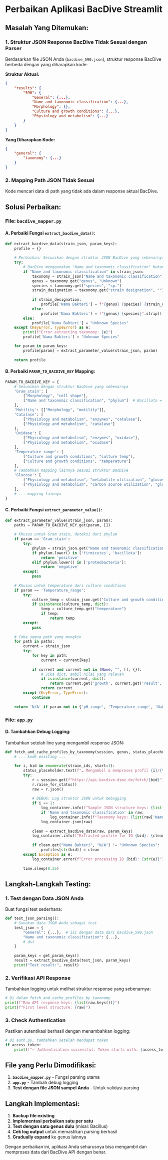 # Perbaikan Aplikasi BacDive Streamlit

## Masalah Yang Ditemukan:

### 1. **Struktur JSON Response BacDive Tidak Sesuai dengan Parser**
Berdasarkan file JSON Anda (`bacdive_590.json`), struktur response BacDive berbeda dengan yang diharapkan kode:

**Struktur Aktual:**
```json
{
    "results": {
        "590": {
            "General": {...},
            "Name and taxonomic classification": {...},
            "Morphology": {},
            "Culture and growth conditions": {...},
            "Physiology and metabolism": {...}
        }
    }
}
```

**Yang Diharapkan Kode:**
```json
{
    "general": {
        "taxonomy": {...}
    }
}
```

### 2. **Mapping Path JSON Tidak Sesuai**
Kode mencari data di path yang tidak ada dalam response aktual BacDive.

## Solusi Perbaikan:

### **File: `bacdive_mapper.py`**

#### A. Perbaiki Fungsi `extract_bacdive_data()`:

```python
def extract_bacdive_data(strain_json, param_keys):
    profile = {}
    
    # Perbaikan: Sesuaikan dengan struktur JSON BacDive yang sebenarnya
    try:
        # BacDive menggunakan "Name and taxonomic classification" bukan "general.taxonomy"
        if "Name and taxonomic classification" in strain_json:
            taxonomy = strain_json["Name and taxonomic classification"]
            genus = taxonomy.get("genus", "Unknown")
            species = taxonomy.get("species", "sp.")
            strain_designation = taxonomy.get("strain designation", "")
            
            if strain_designation:
                profile['Nama Bakteri'] = f"{genus} {species} {strain_designation}".strip()
            else:
                profile['Nama Bakteri'] = f"{genus} {species}".strip()
        else:
            profile['Nama Bakteri'] = "Unknown Species"
    except (KeyError, TypeError) as e:
        print(f"Error extracting taxonomy: {e}")
        profile['Nama Bakteri'] = "Unknown Species"

    for param in param_keys:
        profile[param] = extract_parameter_value(strain_json, param)
    
    return profile
```

#### B. Perbaiki `PARAM_TO_BACDIVE_KEY` Mapping:

```python
PARAM_TO_BACDIVE_KEY = {
    # Sesuaikan dengan struktur BacDive yang sebenarnya
    'Gram_stain': [
        ["Morphology", "cell shape"], 
        ["Name and taxonomic classification", "phylum"]  # Bacillota = Gram positive
    ],
    'Motility': [["Morphology", "motility"]],
    'Catalase': [
        ["Physiology and metabolism", "enzymes", "catalase"], 
        ["Physiology and metabolism", "catalase"]
    ],
    'Oxidase': [
        ["Physiology and metabolism", "enzymes", "oxidase"], 
        ["Physiology and metabolism", "oxidase"]
    ],
    'Temperature_range': [
        ["Culture and growth conditions", "culture temp"],
        ["Culture and growth conditions", "temperature"]
    ],
    # Tambahkan mapping lainnya sesuai struktur BacDive
    'Glucose': [
        ["Physiology and metabolism", "metabolite utilization", "glucose"],
        ["Physiology and metabolism", "carbon source utilization", "glucose"]
    ],
    # ... mapping lainnya
}
```

#### C. Perbaiki Fungsi `extract_parameter_value()`:

```python
def extract_parameter_value(strain_json, param):
    paths = PARAM_TO_BACDIVE_KEY.get(param, [])
    
    # Khusus untuk Gram stain, deteksi dari phylum
    if param == 'Gram_stain':
        try:
            phylum = strain_json.get("Name and taxonomic classification", {}).get("phylum", "")
            if phylum.lower() in ['firmicutes', 'bacillota']:
                return 'positive'
            elif phylum.lower() in ['proteobacteria']:
                return 'negative'
        except:
            pass
    
    # Khusus untuk temperature dari culture conditions
    if param == 'Temperature_range':
        try:
            culture_temp = strain_json.get("Culture and growth conditions", {}).get("culture temp", {})
            if isinstance(culture_temp, dict):
                temp = culture_temp.get("temperature")
                if temp:
                    return temp
        except:
            pass
    
    # Coba semua path yang mungkin
    for path in paths:
        current = strain_json
        try:
            for key in path:
                current = current[key]
            
            if current and current not in (None, "", [], {}):
                # Jika dict, ambil nilai yang relevan
                if isinstance(current, dict):
                    return current.get('growth', current.get('result', current.get('activity', str(current))))
                return current
        except (KeyError, TypeError):
            continue
    
    return 'N/A' if param not in {'pH_range', 'Temperature_range', 'NaCl_tolerance'} else None
```

### **File: `app.py`**

#### D. Tambahkan Debug Logging:

Tambahkan setelah line yang mengambil response JSON:

```python
def fetch_and_cache_profiles_by_taxonomy(session, genus, status_placeholder, log_container):
    # ... kode existing ...
    
    for i, bid in enumerate(strain_ids, start=1):
        status_placeholder.text(f"☁️ Mengambil & memproses profil {i}/{total_ids} (ID: {bid})…")
        try:
            r = session.get(f"https://api.bacdive.dsmz.de/fetch/{bid}")
            r.raise_for_status()
            raw = r.json()
            
            # DEBUG: Log struktur JSON untuk debugging
            if i == 1:
                log_container.info(f"Sample JSON structure keys: {list(raw.keys())}")
                if 'Name and taxonomic classification' in raw:
                    log_container.info(f"Taxonomy keys: {list(raw['Name and taxonomic classification'].keys())}")
                log_container.json(raw)
            
            clean = extract_bacdive_data(raw, param_keys)
            log_container.info(f"Extracted profile for ID {bid}: {clean.get('Nama Bakteri', 'Unknown')}")
            
            if clean.get("Nama Bakteri", "N/A") != "Unknown Species":
                profiles[str(bid)] = clean
        except Exception as e:
            log_container.error(f"Error processing ID {bid}: {str(e)}")
        
        time.sleep(0.35)
```

## Langkah-Langkah Testing:

### 1. **Test dengan Data JSON Anda**
Buat fungsi test sederhana:

```python
def test_json_parsing():
    # Gunakan data JSON Anda sebagai test
    test_json = {
        "General": {...},  # isi dengan data dari bacdive_590.json
        "Name and taxonomic classification": {...},
        # dst
    }
    
    param_keys = get_param_keys()
    result = extract_bacdive_data(test_json, param_keys)
    print("Test result:", result)
```

### 2. **Verifikasi API Response**
Tambahkan logging untuk melihat struktur response yang sebenarnya:

```python
# Di dalam fetch_and_cache_profiles_by_taxonomy
print(f"Raw API response keys: {list(raw.keys())}")
print(f"First level structure: {raw}")
```

### 3. **Check Authentication**
Pastikan autentikasi berhasil dengan menambahkan logging:

```python
# Di auth.py, tambahkan setelah mendapat token
if access_token:
    print(f"✅ Authentication successful. Token starts with: {access_token[:20]}...")
```

## File yang Perlu Dimodifikasi:

1. **`bacdive_mapper.py`** - Fungsi parsing utama
2. **`app.py`** - Tambah debug logging
3. **Test dengan file JSON sampel Anda** - Untuk validasi parsing

## Langkah Implementasi:

1. **Backup file existing**
2. **Implementasi perbaikan satu per satu**
3. **Test dengan satu genus dulu** (misal: Bacillus)
4. **Cek log output** untuk memastikan parsing berhasil
5. **Gradually expand** ke genus lainnya

Dengan perbaikan ini, aplikasi Anda seharusnya bisa mengambil dan memproses data dari BacDive API dengan benar.